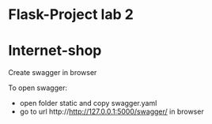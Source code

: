 # Flask-Project lab 2
# Internet-shop
Create swagger in browser

To open swagger:
  - open folder static and copy swagger.yaml
  - go to url http://http://127.0.0.1:5000/swagger/ in browser
